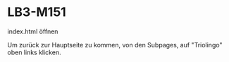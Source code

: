 # LB3-M151

index.html öffnen

Um zurück zur Hauptseite zu kommen, von den Subpages, auf "Triolingo" oben links klicken.

